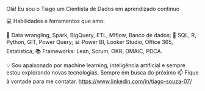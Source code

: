 Olá! Eu sou o Tiago um Cientista de Dados em aprendizado continuo

💻 Habilidades e ferramentos que amo:

🔧 Data wrangling, Spark, BigQuery, ETL, Mlflow, Banco de dados; 
🔢 SQL, R, Python, GIT, Power Query; 
📊 Power BI, Looker Studio, Office 365, Estatística; 
📚 Frameworks: Lean, Scrum, OKR, DMAIC, PDCA.

💡 Sou apaixonado por machine learning, inteligência artificial e sempre estou explorando novas tecnologias. Sempre em busca do próximo 
📫 Fique à vontade para me contatar. https://www.linkedin.com/in/tiago-souza-07/
